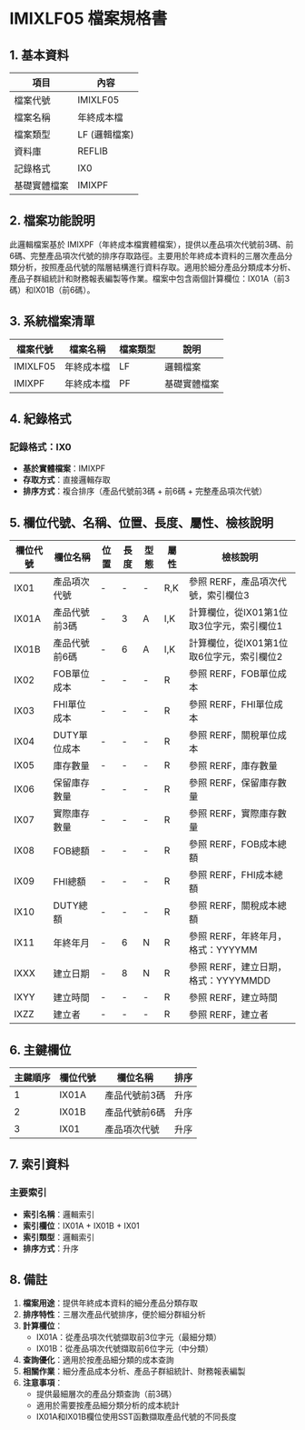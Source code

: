 # IMIXLF05 檔案規格書

## 1. 基本資料

| 項目 | 內容 |
|------|------|
| 檔案代號 | IMIXLF05 |
| 檔案名稱 | 年終成本檔 |
| 檔案類型 | LF (邏輯檔案) |
| 資料庫 | REFLIB |
| 記錄格式 | IX0 |
| 基礎實體檔案 | IMIXPF |

## 2. 檔案功能說明

此邏輯檔案基於 IMIXPF（年終成本檔實體檔案），提供以產品項次代號前3碼、前6碼、完整產品項次代號的排序存取路徑。主要用於年終成本資料的三層次產品分類分析，按照產品代號的階層結構進行資料存取。適用於細分產品分類成本分析、產品子群組統計和財務報表編製等作業。檔案中包含兩個計算欄位：IX01A（前3碼）和IX01B（前6碼）。

## 3. 系統檔案清單

| 檔案代號 | 檔案名稱 | 檔案類型 | 說明 |
|----------|----------|----------|------|
| IMIXLF05 | 年終成本檔 | LF | 邏輯檔案 |
| IMIXPF | 年終成本檔 | PF | 基礎實體檔案 |

## 4. 紀錄格式

### 記錄格式：IX0
- **基於實體檔案**：IMIXPF
- **存取方式**：直接邏輯存取
- **排序方式**：複合排序（產品代號前3碼 + 前6碼 + 完整產品項次代號）

## 5. 欄位代號、名稱、位置、長度、屬性、檢核說明

| 欄位代號 | 欄位名稱 | 位置 | 長度 | 型態 | 屬性 | 檢核說明 |
|----------|----------|------|------|------|----------|----------|
| IX01 | 產品項次代號 | - | - | - | R,K | 參照 RERF，產品項次代號，索引欄位3 |
| IX01A | 產品代號前3碼 | - | 3 | A | I,K | 計算欄位，從IX01第1位取3位字元，索引欄位1 |
| IX01B | 產品代號前6碼 | - | 6 | A | I,K | 計算欄位，從IX01第1位取6位字元，索引欄位2 |
| IX02 | FOB單位成本 | - | - | - | R | 參照 RERF，FOB單位成本 |
| IX03 | FHI單位成本 | - | - | - | R | 參照 RERF，FHI單位成本 |
| IX04 | DUTY單位成本 | - | - | - | R | 參照 RERF，關稅單位成本 |
| IX05 | 庫存數量 | - | - | - | R | 參照 RERF，庫存數量 |
| IX06 | 保留庫存數量 | - | - | - | R | 參照 RERF，保留庫存數量 |
| IX07 | 實際庫存數量 | - | - | - | R | 參照 RERF，實際庫存數量 |
| IX08 | FOB總額 | - | - | - | R | 參照 RERF，FOB成本總額 |
| IX09 | FHI總額 | - | - | - | R | 參照 RERF，FHI成本總額 |
| IX10 | DUTY總額 | - | - | - | R | 參照 RERF，關稅成本總額 |
| IX11 | 年終年月 | - | 6 | N | R | 參照 RERF，年終年月，格式：YYYYMM |
| IXXX | 建立日期 | - | 8 | N | R | 參照 RERF，建立日期，格式：YYYYMMDD |
| IXYY | 建立時間 | - | - | - | R | 參照 RERF，建立時間 |
| IXZZ | 建立者 | - | - | - | R | 參照 RERF，建立者 |

## 6. 主鍵欄位

| 主鍵順序 | 欄位代號 | 欄位名稱 | 排序 |
|----------|----------|----------|------|
| 1 | IX01A | 產品代號前3碼 | 升序 |
| 2 | IX01B | 產品代號前6碼 | 升序 |
| 3 | IX01 | 產品項次代號 | 升序 |

## 7. 索引資料

### 主要索引
- **索引名稱**：邏輯索引
- **索引欄位**：IX01A + IX01B + IX01
- **索引類型**：邏輯索引
- **排序方式**：升序

## 8. 備註

1. **檔案用途**：提供年終成本資料的細分產品分類存取
2. **排序特性**：三層次產品代號排序，便於細分群組分析
3. **計算欄位**：
   - IX01A：從產品項次代號擷取前3位字元（最細分類）
   - IX01B：從產品項次代號擷取前6位字元（中分類）
4. **查詢優化**：適用於按產品細分類的成本查詢
5. **相關作業**：細分產品成本分析、產品子群組統計、財務報表編製
6. **注意事項**：
   - 提供最細層次的產品分類查詢（前3碼）
   - 適用於需要按產品細分類分析的成本統計
   - IX01A和IX01B欄位使用SST函數擷取產品代號的不同長度 